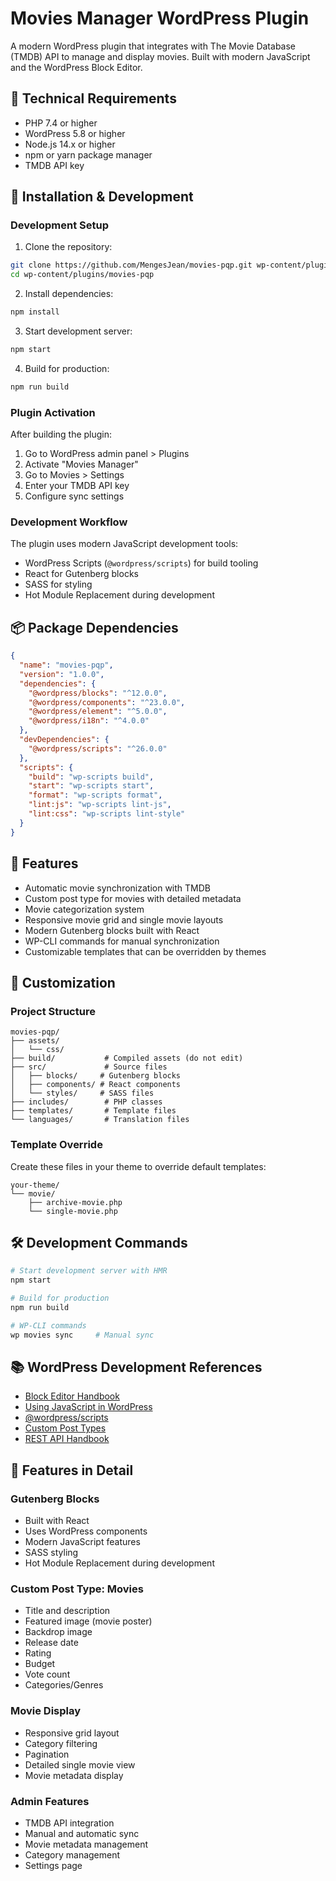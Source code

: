 # Movies Manager WordPress Plugin

A modern WordPress plugin that integrates with The Movie Database (TMDB) API to manage and display movies. Built with modern JavaScript and the WordPress Block Editor.

## 🔧 Technical Requirements

- PHP 7.4 or higher
- WordPress 5.8 or higher
- Node.js 14.x or higher
- npm or yarn package manager
- TMDB API key

## 🚀 Installation & Development

### Development Setup

1. Clone the repository:

```bash
git clone https://github.com/MengesJean/movies-pqp.git wp-content/plugins/movies-pqp
cd wp-content/plugins/movies-pqp
```

2. Install dependencies:

```bash
npm install
```

3. Start development server:

```bash
npm start
```

4. Build for production:

```bash
npm run build
```

### Plugin Activation

After building the plugin:

1. Go to WordPress admin panel > Plugins
2. Activate "Movies Manager"
3. Go to Movies > Settings
4. Enter your TMDB API key
5. Configure sync settings

### Development Workflow

The plugin uses modern JavaScript development tools:

- WordPress Scripts (`@wordpress/scripts`) for build tooling
- React for Gutenberg blocks
- SASS for styling
- Hot Module Replacement during development

## 📦 Package Dependencies

```json
{
  "name": "movies-pqp",
  "version": "1.0.0",
  "dependencies": {
    "@wordpress/blocks": "^12.0.0",
    "@wordpress/components": "^23.0.0",
    "@wordpress/element": "^5.0.0",
    "@wordpress/i18n": "^4.0.0"
  },
  "devDependencies": {
    "@wordpress/scripts": "^26.0.0"
  },
  "scripts": {
    "build": "wp-scripts build",
    "start": "wp-scripts start",
    "format": "wp-scripts format",
    "lint:js": "wp-scripts lint-js",
    "lint:css": "wp-scripts lint-style"
  }
}
```

## 🌟 Features

- Automatic movie synchronization with TMDB
- Custom post type for movies with detailed metadata
- Movie categorization system
- Responsive movie grid and single movie layouts
- Modern Gutenberg blocks built with React
- WP-CLI commands for manual synchronization
- Customizable templates that can be overridden by themes

## 🎨 Customization

### Project Structure

```
movies-pqp/
├── assets/
│   └── css/
├── build/           # Compiled assets (do not edit)
├── src/             # Source files
│   ├── blocks/     # Gutenberg blocks
│   ├── components/ # React components
│   └── styles/     # SASS files
├── includes/        # PHP classes
├── templates/       # Template files
└── languages/       # Translation files
```

### Template Override

Create these files in your theme to override default templates:

```
your-theme/
└── movie/
    ├── archive-movie.php
    └── single-movie.php
```

## 🛠️ Development Commands

```bash
# Start development server with HMR
npm start

# Build for production
npm run build

# WP-CLI commands
wp movies sync     # Manual sync
```

## 📚 WordPress Development References

- [Block Editor Handbook](https://developer.wordpress.org/block-editor/)
- [Using JavaScript in WordPress](https://developer.wordpress.org/block-editor/how-to-guides/javascript/)
- [@wordpress/scripts](https://developer.wordpress.org/block-editor/reference-guides/packages/packages-scripts/)
- [Custom Post Types](https://developer.wordpress.org/plugins/post-types/)
- [REST API Handbook](https://developer.wordpress.org/rest-api/)

## 🎯 Features in Detail

### Gutenberg Blocks

- Built with React
- Uses WordPress components
- Modern JavaScript features
- SASS styling
- Hot Module Replacement during development

### Custom Post Type: Movies

- Title and description
- Featured image (movie poster)
- Backdrop image
- Release date
- Rating
- Budget
- Vote count
- Categories/Genres

### Movie Display

- Responsive grid layout
- Category filtering
- Pagination
- Detailed single movie view
- Movie metadata display

### Admin Features

- TMDB API integration
- Manual and automatic sync
- Movie metadata management
- Category management
- Settings page
